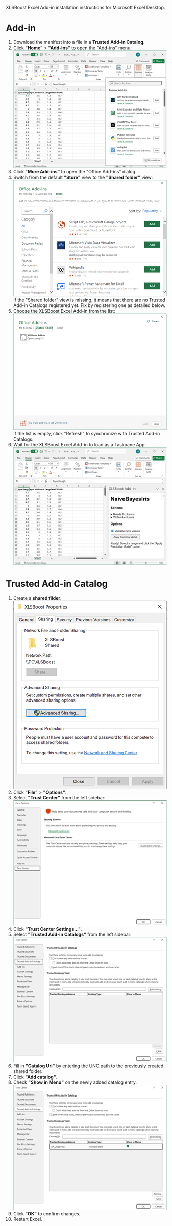 XLSBoost Excel Add-in installation instructions for Microsoft Excel Desktop.

# Add-in #

1. Download the manifest into a file in a **Trusted Add-in Catalog**.
2. Click **"Home"** > **"Add-ins"** to open the "Add-ins" menu:
  ![Add-ins menu](images/installation_desktop/add_ins.png)
3. Click **"More Add-ins"** to open the "Office Add-ins" dialog.
4. Switch from the default **"Store"** view to the **"Shared folder"** view:
  ![Store view of Office Add-ins dialog](images/installation_desktop/office_add_ins-store.png)
  If the "Shared folder" view is missing, it means that there are no Trusted Add-in Catalogs registered yet. Fix by registering one as detailed below.
5. Choose the XLSBoost Excel Add-in from the list:
  ![Shared folder view of Office Add-ins dialog](images/installation_desktop/office_add_ins-shared_folder.png)
  If the list is empty, click "Refresh" to synchronize with Trusted Add-in Catalogs.
6. Wait for the XLSBoost Excel Add-in to load as a Taskpane App:
  ![Taskpane app](images/installation_desktop/taskpane_app.png)

# Trusted Add-in Catalog #

1. Create a **shared filder**:
  ![Shared folder](images/installation_desktop/shared_folder.png)
2. Click **"File"** > **"Options"**.
3. Select **"Trust Center"** from the left sidebar:
  ![Trust Center](images/installation_desktop/trust_center.png)
4. Click **"Trust Center Settings..."**.
5. Select **"Trusted Add-in Catalogs"** from the left sidebar:
  ![Trust Center Settings](images/installation_desktop/trust_center_settings.png)
6. Fill in **"Catalog Url"** by entering the UNC path to the previously created shared folder.
7. Click **"Add catalog"**.
8. Check **"Show in Menu"** on the newly added catalog entry.
  ![Trusted Catalogs Table](images/installation_desktop/trusted_catalogs_table.png)
9. Click **"OK"** to confirm changes.
10. Restart Excel.
